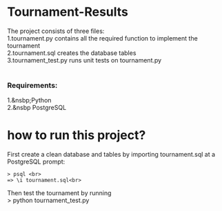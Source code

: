 # Tournament-Results
The project consists of three files:
<br>
1.tournament.py contains all the required function to implement the tournament<br>
2.tournament.sql creates the database tables<br>
3.tournament_test.py runs unit tests on tournament.py<br>
<br>
<h3> Requirements:</h3>
1.&nsbp;Python<br>
2.&nsbp PostgreSQL<br>

# how to run this project?
First create a clean database and tables by importing tournament.sql at a PostgreSQL prompt:<br>

	> psql <br>
	=> \i tournament.sql<br>
Then test the tournament by running <br>
	> python tournament_test.py


